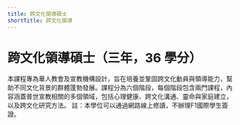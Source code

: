 ```yaml
---
title: 跨文化領導碩士
shortTitle: 跨文化領導
---
```


# 跨文化領導碩士（三年，36 學分）

本課程專為華人教會及宣教機構設計，旨在培養並鞏固跨文化動員與領導能力，幫助不同文化背景的群體蓬勃發展。課程分為六個階段，每個階段包含兩門課程，內容涵蓋普世宣教相關的多個領域，包括心理健康、跨文化溝通、靈命與家庭建立，以及跨文化研究方法。
註：本學位可以通過網路線上修讀，不辦理F1國際學生簽證。
